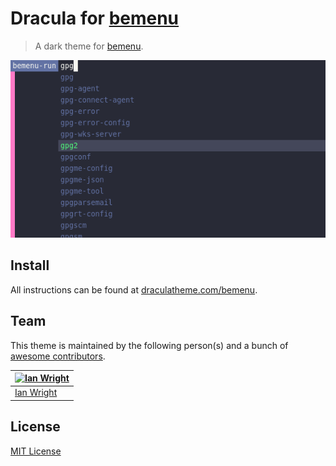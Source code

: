 # Dracula for [bemenu](https://github.com/Cloudef/bemenu)

> A dark theme for [bemenu](https://github.com/Cloudef/bemenu).

![Screenshot](./screenshot.png)

## Install

All instructions can be found at [draculatheme.com/bemenu](https://draculatheme.com/bemenu).

## Team

This theme is maintained by the following person(s) and a bunch of [awesome contributors](https://github.com/dracula/bemenu/graphs/contributors).

[![Ian Wright](https://github.com/ns-ian.png?size=100)](https://github.com/ns-ian) |
--- |
[Ian Wright](https://github.com/ns-ian) |

## License

[MIT License](./LICENSE)
